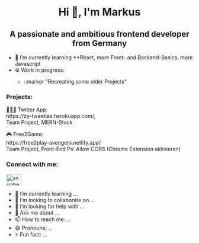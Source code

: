 ###                                                   <h1 align="center" dir="auto">Hi 👋, I'm Markus</h1>
<h2 align="center" dir="auto">A passionate and ambitious frontend developer from Germany</h2>
<ul>
  <li>🔭 I’m currently learning **React, more Front- and Backend-Basics, more Javascript</li>
  <li>⚙️ Work in progress:</li>
    <ul>
      <li>::marker "Recreating some older Projects"</li>
    </ul>
 </ul>
 <h3>Projects:</h3>
 <p dir="auto">👨‍👦‍👦 Twitter App:<br>
 https://zy-tweeties.herokuapp.com/,
  <br>
 Team Project, MERN-Stack
  </p>
  
  <p dir="auto">🎮 Free2Game:<br>
  https://free2play-avengers.netlify.app/<br>
  Team Project, Front-End
  Ps: Allow CORS (Chrome Extension aktivieren)
  </p>
 
 <h3>Connect with me:</h3>
 <p>
  <a href="https://www.linkedin.com/in/markus-schiller29/">
  <img align="center" src="https://raw.githubusercontent.com/rahuldkjain/github-profile-readme-generator/master/src/images/icons/Social/linked-in-alt.svg" alt="annabelle-jeffré" height="30" width="40" style="max-width: 100%;">
  </a>
  </p>
 
- 🌱 I’m currently learning ...
- 👯 I’m looking to collaborate on ...
- 🤔 I’m looking for help with ...
- 💬 Ask me about ...
- 📫 How to reach me: ...
- 😄 Pronouns: ...
- ⚡ Fun fact: ...

<!--
**Deathpfhrot/Deathpfhrot** is a ✨ _special_ ✨ repository because its `README.md` (this file) appears on your GitHub profile.

Here are some ideas to get you started:


-->

